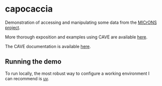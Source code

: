 # capocaccia

Demonstration of accessing and manipulating some data from the [MICrONS project](https://www.microns-explorer.org/).

More thorough exposition and examples using CAVE are available [here](https://tutorial.microns-explorer.org/).

The CAVE documentation is available [here](https://github.com/CAVEconnectome/CAVEclient/).

## Running the demo 

To run locally, the most robust way to configure a working environment I can recommend is [uv](https://docs.astral.sh/uv/).
